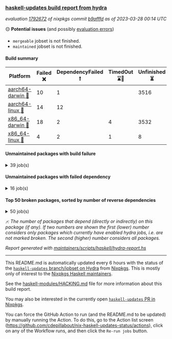### [haskell-updates build report from hydra](https://hydra.nixos.org/jobset/nixpkgs/haskell-updates)
*evaluation [1792672](https://hydra.nixos.org/eval/1792672) of nixpkgs commit [b9afffd](https://github.com/NixOS/nixpkgs/commits/b9afffd107bb47fefde3ecccd10501de19b3441b) as of 2023-03-28 00:14 UTC*

:yellow_circle: **Potential issues** (and possibly [evaluation errors](https://hydra.nixos.org/jobset/nixpkgs/haskell-updates))
  * `mergeable` jobset is not finished.
  * `maintained` jobset is not finished.

#### Build summary

 | Platform | Failed :x: | DependencyFailed :heavy_exclamation_mark: | TimedOut :hourglass::no_entry_sign: | Unfinished :hourglass_flowing_sand: | Success :heavy_check_mark: | 
 | --- | --- | --- | --- | --- | --- | 
 | [aarch64-darwin :green_apple:](https://hydra.nixos.org/eval/1792672?filter=.aarch64-darwin) | 10 | 1 |  | 3516 | 2918 | 
 | [aarch64-linux :iphone:](https://hydra.nixos.org/eval/1792672?filter=.aarch64-linux) | 14 | 12 |  |  | 6482 | 
 | [x86_64-darwin :apple:](https://hydra.nixos.org/eval/1792672?filter=.x86_64-darwin) | 18 | 2 | 4 | 3532 | 2904 | 
 | [x86_64-linux :penguin:](https://hydra.nixos.org/eval/1792672?filter=.x86_64-linux) | 4 | 2 | 1 | 8 | 6533 | 
#### Unmaintained packages with build failure
<details><summary>39 job(s) </summary>

- [ ] [[:green_apple::hourglass_flowing_sand:]](https://hydra.nixos.org/build/214158711) [[:iphone::x:]](https://hydra.nixos.org/build/214164360) [[:apple::hourglass_flowing_sand:]](https://hydra.nixos.org/build/214169789) [[:penguin::heavy_check_mark:]](https://hydra.nixos.org/build/214167232) [haskellPackages.spatial-math](https://hydra.nixos.org/eval/1792672?filter=haskellPackages.spatial-math)  :arrow_heading_up: 3 | 8
- [ ] [[:green_apple::hourglass_flowing_sand:]](https://hydra.nixos.org/build/214146783) [[:iphone::x:]](https://hydra.nixos.org/build/214147314) [[:apple::hourglass_flowing_sand:]](https://hydra.nixos.org/build/214151584) [[:penguin::heavy_check_mark:]](https://hydra.nixos.org/build/214133830) [haskellPackages.quic](https://hydra.nixos.org/eval/1792672?filter=haskellPackages.quic)  :arrow_heading_up: 2 | 2
- [ ] [[:green_apple::hourglass_flowing_sand:]](https://hydra.nixos.org/build/214169396) [[:iphone::x:]](https://hydra.nixos.org/build/214157887) [[:apple::hourglass_flowing_sand:]](https://hydra.nixos.org/build/214167635) [[:penguin::heavy_check_mark:]](https://hydra.nixos.org/build/214167816) [haskellPackages.hw-simd](https://hydra.nixos.org/eval/1792672?filter=haskellPackages.hw-simd)  :arrow_heading_up: 1 | 8
- [ ] [[:green_apple::hourglass_flowing_sand:]](https://hydra.nixos.org/build/214164500) [[:iphone::x:]](https://hydra.nixos.org/build/214159350) [[:apple::hourglass_flowing_sand:]](https://hydra.nixos.org/build/214168289) [[:penguin::heavy_check_mark:]](https://hydra.nixos.org/build/214162465) [haskellPackages.inline-r](https://hydra.nixos.org/eval/1792672?filter=haskellPackages.inline-r)  :arrow_heading_up: 1 | 4
- [ ] [[:green_apple::hourglass_flowing_sand:]](https://hydra.nixos.org/build/214134274) [[:iphone::x:]](https://hydra.nixos.org/build/214149550) [[:apple::hourglass_flowing_sand:]](https://hydra.nixos.org/build/214142318) [[:penguin::heavy_check_mark:]](https://hydra.nixos.org/build/214144617) [haskellPackages.long-double](https://hydra.nixos.org/eval/1792672?filter=haskellPackages.long-double)  :arrow_heading_up: 1 | 2
- [ ] [[:green_apple::hourglass_flowing_sand:]](https://hydra.nixos.org/build/214165654) [[:iphone::heavy_check_mark:]](https://hydra.nixos.org/build/214167543) [[:apple::hourglass_flowing_sand:]](https://hydra.nixos.org/build/214165650) [[:penguin::x:]](https://hydra.nixos.org/build/214166104) [haskellPackages.postgresql-syntax](https://hydra.nixos.org/eval/1792672?filter=haskellPackages.postgresql-syntax)  :arrow_heading_up: 1 | 2
- [ ] [[:green_apple::hourglass_flowing_sand:]](https://hydra.nixos.org/build/214165574) [[:iphone::x:]](https://hydra.nixos.org/build/214162435) [[:apple::hourglass_flowing_sand:]](https://hydra.nixos.org/build/214168865) [[:penguin::heavy_check_mark:]](https://hydra.nixos.org/build/214163368) [haskellPackages.nlopt-haskell](https://hydra.nixos.org/eval/1792672?filter=haskellPackages.nlopt-haskell)  :arrow_heading_up: 1 | 1
- [ ] [[:green_apple::x:]](https://hydra.nixos.org/build/214141221) [[:iphone::heavy_check_mark:]](https://hydra.nixos.org/build/214151880) [[:apple::x:]](https://hydra.nixos.org/build/214152662) [[:penguin::heavy_check_mark:]](https://hydra.nixos.org/build/214142865) [haskellPackages.openal-ffi](https://hydra.nixos.org/eval/1792672?filter=haskellPackages.openal-ffi)  :arrow_heading_up: 1 | 1
- [ ] [[:green_apple::heavy_check_mark:]](https://hydra.nixos.org/build/214146944) [[:iphone::x:]](https://hydra.nixos.org/build/214145294) [[:apple::heavy_check_mark:]](https://hydra.nixos.org/build/214134328) [[:penguin::heavy_check_mark:]](https://hydra.nixos.org/build/214151749) [haskellPackages.freetype2](https://hydra.nixos.org/eval/1792672?filter=haskellPackages.freetype2)  :arrow_heading_up: 0 | 10
- [ ] [[:green_apple::hourglass_flowing_sand:]](https://hydra.nixos.org/build/214148657) [[:iphone::x:]](https://hydra.nixos.org/build/214133658) [[:apple::heavy_check_mark:]](https://hydra.nixos.org/build/214137156) [[:penguin::heavy_check_mark:]](https://hydra.nixos.org/build/214136660) [haskellPackages.picosat](https://hydra.nixos.org/eval/1792672?filter=haskellPackages.picosat)  :arrow_heading_up: 0 | 3
- [ ] [[:green_apple::hourglass_flowing_sand:]](https://hydra.nixos.org/build/214161202) [[:iphone::x:]](https://hydra.nixos.org/build/214167371) [[:apple::hourglass_flowing_sand:]](https://hydra.nixos.org/build/214164397) [[:penguin::heavy_check_mark:]](https://hydra.nixos.org/build/214160173) [haskellPackages.json-rpc](https://hydra.nixos.org/eval/1792672?filter=haskellPackages.json-rpc)  :arrow_heading_up: 0 | 2
- [ ] [[:green_apple::x:]](https://hydra.nixos.org/build/214140964) [[:iphone::heavy_check_mark:]](https://hydra.nixos.org/build/214139184) [[:apple::heavy_check_mark:]](https://hydra.nixos.org/build/214152648) [[:penguin::heavy_check_mark:]](https://hydra.nixos.org/build/214140508) [haskellPackages.rocksdb-haskell](https://hydra.nixos.org/eval/1792672?filter=haskellPackages.rocksdb-haskell)  :arrow_heading_up: 0 | 2
- [ ] [[:green_apple::x:]](https://hydra.nixos.org/build/214141306) [[:iphone::heavy_check_mark:]](https://hydra.nixos.org/build/214138240) [[:apple::x:]](https://hydra.nixos.org/build/214143679) [[:penguin::heavy_check_mark:]](https://hydra.nixos.org/build/214132798) [haskellPackages.hamid](https://hydra.nixos.org/eval/1792672?filter=haskellPackages.hamid)  :arrow_heading_up: 0 | 1
- [ ] [[:green_apple::x:]](https://hydra.nixos.org/build/214133968) [[:iphone::heavy_check_mark:]](https://hydra.nixos.org/build/214156099) [[:apple::x:]](https://hydra.nixos.org/build/214143711) [[:penguin::heavy_check_mark:]](https://hydra.nixos.org/build/214140909) [haskellPackages.huckleberry](https://hydra.nixos.org/eval/1792672?filter=haskellPackages.huckleberry)  :arrow_heading_up: 0 | 1
- [ ] [[:green_apple::hourglass_flowing_sand:]](https://hydra.nixos.org/build/214168570) [[:iphone::heavy_check_mark:]](https://hydra.nixos.org/build/214159654) [[:apple::hourglass_flowing_sand:]](https://hydra.nixos.org/build/214164004) [[:penguin::x:]](https://hydra.nixos.org/build/214164850) [haskellPackages.sdl2-cairo](https://hydra.nixos.org/eval/1792672?filter=haskellPackages.sdl2-cairo)  :arrow_heading_up: 0 | 1
- [ ] [[:green_apple::hourglass_flowing_sand:]](https://hydra.nixos.org/build/214145745) [[:iphone::heavy_check_mark:]](https://hydra.nixos.org/build/214156245) [[:apple::x:]](https://hydra.nixos.org/build/214141632) [[:penguin::heavy_check_mark:]](https://hydra.nixos.org/build/214155150) [haskellPackages.select](https://hydra.nixos.org/eval/1792672?filter=haskellPackages.select)  :arrow_heading_up: 0 | 1
- [ ] [[:green_apple::hourglass_flowing_sand:]](https://hydra.nixos.org/build/214153812) [[:iphone::heavy_check_mark:]](https://hydra.nixos.org/build/214146662) [[:apple::x:]](https://hydra.nixos.org/build/214136287) [[:penguin::heavy_check_mark:]](https://hydra.nixos.org/build/214147572) [haskellPackages.sysinfo](https://hydra.nixos.org/eval/1792672?filter=haskellPackages.sysinfo)  :arrow_heading_up: 0 | 1
- [ ] [[:green_apple::heavy_check_mark:]](https://hydra.nixos.org/build/214157397) [[:iphone::x:]](https://hydra.nixos.org/build/214136263) [[:apple::heavy_check_mark:]](https://hydra.nixos.org/build/214141126) [[:penguin::heavy_check_mark:]](https://hydra.nixos.org/build/214153805) [haskellPackages.HsASA](https://hydra.nixos.org/eval/1792672?filter=haskellPackages.HsASA) 
- [ ] [[:green_apple::x:]](https://hydra.nixos.org/build/214134999) [[:iphone::heavy_check_mark:]](https://hydra.nixos.org/build/214157288) [[:apple::hourglass_flowing_sand:]](https://hydra.nixos.org/build/214142578) [[:penguin::heavy_check_mark:]](https://hydra.nixos.org/build/214149630) [haskellPackages.al](https://hydra.nixos.org/eval/1792672?filter=haskellPackages.al) 
- [ ] [[:green_apple::hourglass_flowing_sand:]](https://hydra.nixos.org/build/214146953) [[:iphone::heavy_check_mark:]](https://hydra.nixos.org/build/214137813) [[:apple::x:]](https://hydra.nixos.org/build/214137621) [[:penguin::heavy_check_mark:]](https://hydra.nixos.org/build/214153200) [haskellPackages.env-extra](https://hydra.nixos.org/eval/1792672?filter=haskellPackages.env-extra) 
- [ ] [[:green_apple::x:]](https://hydra.nixos.org/build/214135226) [[:iphone::heavy_check_mark:]](https://hydra.nixos.org/build/214134337) [[:apple::x:]](https://hydra.nixos.org/build/214133687) [[:penguin::heavy_check_mark:]](https://hydra.nixos.org/build/214134720) [haskellPackages.float128](https://hydra.nixos.org/eval/1792672?filter=haskellPackages.float128) 
- [ ] [[:green_apple::hourglass_flowing_sand:]](https://hydra.nixos.org/build/214148892) [[:iphone::heavy_check_mark:]](https://hydra.nixos.org/build/214138668) [[:apple::x:]](https://hydra.nixos.org/build/214142750) [[:penguin::heavy_check_mark:]](https://hydra.nixos.org/build/214135015) [haskellPackages.fudgets](https://hydra.nixos.org/eval/1792672?filter=haskellPackages.fudgets) 
- [ ] [[:green_apple::hourglass_flowing_sand:]](https://hydra.nixos.org/build/214156295) [[:iphone::heavy_check_mark:]](https://hydra.nixos.org/build/214145796) [[:apple::x:]](https://hydra.nixos.org/build/214147180) [[:penguin::heavy_check_mark:]](https://hydra.nixos.org/build/214157678) [haskellPackages.hsshellscript](https://hydra.nixos.org/eval/1792672?filter=haskellPackages.hsshellscript) 
- [ ] [[:green_apple::hourglass_flowing_sand:]](https://hydra.nixos.org/build/214145882) [[:iphone::heavy_check_mark:]](https://hydra.nixos.org/build/214147797) [[:apple::x:]](https://hydra.nixos.org/build/214133768) [[:penguin::heavy_check_mark:]](https://hydra.nixos.org/build/214154054) [haskellPackages.hssourceinfo](https://hydra.nixos.org/eval/1792672?filter=haskellPackages.hssourceinfo) 
- [ ] [[:green_apple::x:]](https://hydra.nixos.org/build/214142552) [[:iphone::heavy_check_mark:]](https://hydra.nixos.org/build/214140737) [[:apple::x:]](https://hydra.nixos.org/build/214149553) [[:penguin::heavy_check_mark:]](https://hydra.nixos.org/build/214134415) [haskellPackages.hunspell-hs](https://hydra.nixos.org/eval/1792672?filter=haskellPackages.hunspell-hs) 
- [ ] [[:green_apple::hourglass_flowing_sand:]](https://hydra.nixos.org/build/214154516) [[:iphone::heavy_check_mark:]](https://hydra.nixos.org/build/214147831) [[:apple::x:]](https://hydra.nixos.org/build/214130950) [[:penguin::heavy_check_mark:]](https://hydra.nixos.org/build/214149943) [haskellPackages.interprocess](https://hydra.nixos.org/eval/1792672?filter=haskellPackages.interprocess) 
- [ ] [[:green_apple::hourglass_flowing_sand:]](https://hydra.nixos.org/build/214150388) [[:apple::x:]](https://hydra.nixos.org/build/214155935) [haskellPackages.kqueue](https://hydra.nixos.org/eval/1792672?filter=haskellPackages.kqueue) 
- [ ] [[:green_apple::x:]](https://hydra.nixos.org/build/214136249) [[:iphone::heavy_check_mark:]](https://hydra.nixos.org/build/214135202) [[:apple::x:]](https://hydra.nixos.org/build/214135419) [[:penguin::heavy_check_mark:]](https://hydra.nixos.org/build/214135717) [haskellPackages.linux-framebuffer](https://hydra.nixos.org/eval/1792672?filter=haskellPackages.linux-framebuffer) 
- [ ] [[:green_apple::hourglass_flowing_sand:]](https://hydra.nixos.org/build/214145897) [[:iphone::heavy_check_mark:]](https://hydra.nixos.org/build/214147066) [[:apple::x:]](https://hydra.nixos.org/build/214133018) [[:penguin::heavy_check_mark:]](https://hydra.nixos.org/build/214153221) [haskellPackages.memfd](https://hydra.nixos.org/eval/1792672?filter=haskellPackages.memfd) 
- [ ] [[:green_apple::hourglass_flowing_sand:]](https://hydra.nixos.org/build/214149763) [[:iphone::heavy_check_mark:]](https://hydra.nixos.org/build/214154031) [[:apple::hourglass_flowing_sand:]](https://hydra.nixos.org/build/214152756) [[:penguin::x:]](https://hydra.nixos.org/build/214131069) [haskellPackages.plex](https://hydra.nixos.org/eval/1792672?filter=haskellPackages.plex) 
- [ ] [[:green_apple::hourglass_flowing_sand:]](https://hydra.nixos.org/build/214165356) [[:iphone::x:]](https://hydra.nixos.org/build/214168979) [[:apple::hourglass_flowing_sand:]](https://hydra.nixos.org/build/214163660) [[:penguin::heavy_check_mark:]](https://hydra.nixos.org/build/214167023) [haskellPackages.powerqueue-distributed](https://hydra.nixos.org/eval/1792672?filter=haskellPackages.powerqueue-distributed) 
- [ ] [[:iphone::x:]](https://hydra.nixos.org/build/214143286) [[:penguin::heavy_check_mark:]](https://hydra.nixos.org/build/214139712) [haskellPackages.tasty-papi](https://hydra.nixos.org/eval/1792672?filter=haskellPackages.tasty-papi) 
- [ ] [[:green_apple::hourglass_flowing_sand:]](https://hydra.nixos.org/build/214142372) [[:iphone::heavy_check_mark:]](https://hydra.nixos.org/build/214151141) [[:apple::hourglass_flowing_sand:]](https://hydra.nixos.org/build/214148995) [[:penguin::x:]](https://hydra.nixos.org/build/214156434) [haskellPackages.thread-supervisor](https://hydra.nixos.org/eval/1792672?filter=haskellPackages.thread-supervisor) 
- [ ] [[:green_apple::hourglass_flowing_sand:]](https://hydra.nixos.org/build/214149413) [[:iphone::x:]](https://hydra.nixos.org/build/214151410) [[:apple::heavy_check_mark:]](https://hydra.nixos.org/build/214156616) [[:penguin::heavy_check_mark:]](https://hydra.nixos.org/build/214137684) [haskellPackages.wiringPi](https://hydra.nixos.org/eval/1792672?filter=haskellPackages.wiringPi) 
- [ ] [[:green_apple::hourglass_flowing_sand:]](https://hydra.nixos.org/build/214158092) [[:iphone::x:]](https://hydra.nixos.org/build/214165947) [[:apple::hourglass_flowing_sand:]](https://hydra.nixos.org/build/214157803) [[:penguin::heavy_check_mark:]](https://hydra.nixos.org/build/214168031) [haskellPackages.x86-64bit](https://hydra.nixos.org/eval/1792672?filter=haskellPackages.x86-64bit) 
- [ ] [[:green_apple::x:]](https://hydra.nixos.org/build/214133701) [[:iphone::heavy_check_mark:]](https://hydra.nixos.org/build/214134878) [[:apple::x:]](https://hydra.nixos.org/build/214133047) [[:penguin::heavy_check_mark:]](https://hydra.nixos.org/build/214133563) [haskellPackages.xmonad-utils](https://hydra.nixos.org/eval/1792672?filter=haskellPackages.xmonad-utils) 
- [ ] [[:green_apple::x:]](https://hydra.nixos.org/build/214135816) [[:iphone::heavy_check_mark:]](https://hydra.nixos.org/build/214154285) [[:apple::hourglass_flowing_sand:]](https://hydra.nixos.org/build/214148394) [[:penguin::heavy_check_mark:]](https://hydra.nixos.org/build/214131148) [haskellPackages.yoga](https://hydra.nixos.org/eval/1792672?filter=haskellPackages.yoga) 
- [ ] [[:green_apple::hourglass_flowing_sand:]](https://hydra.nixos.org/build/214156289) [[:iphone::heavy_check_mark:]](https://hydra.nixos.org/build/214141469) [[:apple::x:]](https://hydra.nixos.org/build/214136996) [[:penguin::heavy_check_mark:]](https://hydra.nixos.org/build/214148297) [haskellPackages.zot](https://hydra.nixos.org/eval/1792672?filter=haskellPackages.zot) 
- [ ] [[:green_apple::hourglass_flowing_sand:]](https://hydra.nixos.org/build/214150105) [[:iphone::heavy_check_mark:]](https://hydra.nixos.org/build/214148758) [[:apple::x:]](https://hydra.nixos.org/build/214147645) [[:penguin::heavy_check_mark:]](https://hydra.nixos.org/build/214140867) [haskellPackages.zxcvbn-c](https://hydra.nixos.org/eval/1792672?filter=haskellPackages.zxcvbn-c) 
</details>

#### Unmaintained packages with failed dependency
<details><summary>16 job(s) </summary>

- [ ] [[:green_apple::heavy_check_mark:]](https://hydra.nixos.org/build/214139580) [[:iphone::heavy_check_mark:]](https://hydra.nixos.org/build/214146585) [[:apple::heavy_exclamation_mark:]](https://hydra.nixos.org/build/214142512) [[:penguin::heavy_check_mark:]](https://hydra.nixos.org/build/214136982) [haskellPackages.di-monad](https://hydra.nixos.org/eval/1792672?filter=haskellPackages.di-monad)  :arrow_heading_up: 6 | 9
- [ ] [[:green_apple::hourglass_flowing_sand:]](https://hydra.nixos.org/build/214164614) [[:iphone::heavy_exclamation_mark:]](https://hydra.nixos.org/build/214158817) [[:apple::hourglass_flowing_sand:]](https://hydra.nixos.org/build/214168605) [[:penguin::heavy_check_mark:]](https://hydra.nixos.org/build/214164212) [haskellPackages.not-gloss](https://hydra.nixos.org/eval/1792672?filter=haskellPackages.not-gloss)  :arrow_heading_up: 2 | 3
- [ ] [[:green_apple::hourglass_flowing_sand:]](https://hydra.nixos.org/build/214169520) [[:iphone::heavy_exclamation_mark:]](https://hydra.nixos.org/build/214158224) [[:apple::hourglass_flowing_sand:]](https://hydra.nixos.org/build/214168377) [[:penguin::heavy_check_mark:]](https://hydra.nixos.org/build/214159957) [haskellPackages.http3](https://hydra.nixos.org/eval/1792672?filter=haskellPackages.http3)  :arrow_heading_up: 1 | 1
- [ ] [[:green_apple::hourglass_flowing_sand:]](https://hydra.nixos.org/build/214158525) [[:iphone::heavy_exclamation_mark:]](https://hydra.nixos.org/build/214166653) [[:apple::hourglass_flowing_sand:]](https://hydra.nixos.org/build/214160985) [[:penguin::heavy_check_mark:]](https://hydra.nixos.org/build/214165461) [haskellPackages.hw-dsv](https://hydra.nixos.org/eval/1792672?filter=haskellPackages.hw-dsv)  :arrow_heading_up: 0 | 3
- [ ] [[:green_apple::hourglass_flowing_sand:]](https://hydra.nixos.org/build/214166707) [[:iphone::heavy_exclamation_mark:]](https://hydra.nixos.org/build/214157969) [[:apple::hourglass_flowing_sand:]](https://hydra.nixos.org/build/214159600) [[:penguin::heavy_check_mark:]](https://hydra.nixos.org/build/214167689) [haskellPackages.H](https://hydra.nixos.org/eval/1792672?filter=haskellPackages.H) 
- [ ] [[:green_apple::hourglass_flowing_sand:]](https://hydra.nixos.org/build/214159953) [[:iphone::heavy_exclamation_mark:]](https://hydra.nixos.org/build/214157885) [[:apple::hourglass_flowing_sand:]](https://hydra.nixos.org/build/214164416) [[:penguin::heavy_check_mark:]](https://hydra.nixos.org/build/214159476) [haskellPackages.LPFP](https://hydra.nixos.org/eval/1792672?filter=haskellPackages.LPFP) 
- [ ] [[:green_apple::hourglass_flowing_sand:]](https://hydra.nixos.org/build/214179832) [[:iphone::heavy_exclamation_mark:]](https://hydra.nixos.org/build/214179807) [[:apple::hourglass_flowing_sand:]](https://hydra.nixos.org/build/214179825) [[:penguin::heavy_exclamation_mark:]](https://hydra.nixos.org/build/214179794) [haskellPackages.guardian](https://hydra.nixos.org/eval/1792672?filter=haskellPackages.guardian) 
- [ ] [[:green_apple::hourglass_flowing_sand:]](https://hydra.nixos.org/build/214158022) [[:iphone::heavy_check_mark:]](https://hydra.nixos.org/build/214163348) [[:apple::hourglass_flowing_sand:]](https://hydra.nixos.org/build/214166503) [[:penguin::heavy_exclamation_mark:]](https://hydra.nixos.org/build/214162283) [haskellPackages.hasql-th](https://hydra.nixos.org/eval/1792672?filter=haskellPackages.hasql-th) 
- [ ] [[:green_apple::hourglass_flowing_sand:]](https://hydra.nixos.org/build/214169829) [[:iphone::heavy_exclamation_mark:]](https://hydra.nixos.org/build/214164813) [[:apple::hourglass_flowing_sand:]](https://hydra.nixos.org/build/214162088) [[:penguin::heavy_check_mark:]](https://hydra.nixos.org/build/214164050) [haskellPackages.hmatrix-nlopt](https://hydra.nixos.org/eval/1792672?filter=haskellPackages.hmatrix-nlopt) 
- [ ] [[:green_apple::hourglass_flowing_sand:]](https://hydra.nixos.org/build/214158199) [[:iphone::heavy_exclamation_mark:]](https://hydra.nixos.org/build/214160758) [[:apple::hourglass_flowing_sand:]](https://hydra.nixos.org/build/214167001) [[:penguin::heavy_check_mark:]](https://hydra.nixos.org/build/214165243) [haskellPackages.ihaskell-inline-r](https://hydra.nixos.org/eval/1792672?filter=haskellPackages.ihaskell-inline-r) 
- [ ] [[:green_apple::hourglass_flowing_sand:]](https://hydra.nixos.org/build/214158353) [[:iphone::heavy_exclamation_mark:]](https://hydra.nixos.org/build/214166849) [[:apple::hourglass_flowing_sand:]](https://hydra.nixos.org/build/214163332) [[:penguin::heavy_check_mark:]](https://hydra.nixos.org/build/214164410) [haskellPackages.learn-physics](https://hydra.nixos.org/eval/1792672?filter=haskellPackages.learn-physics) 
- [ ] [[:green_apple::hourglass_flowing_sand:]](https://hydra.nixos.org/build/214158602) [[:iphone::heavy_exclamation_mark:]](https://hydra.nixos.org/build/214160072) [[:apple::hourglass_flowing_sand:]](https://hydra.nixos.org/build/214169816) [[:penguin::heavy_check_mark:]](https://hydra.nixos.org/build/214161670) [haskellPackages.not-gloss-examples](https://hydra.nixos.org/eval/1792672?filter=haskellPackages.not-gloss-examples) 
- [ ] [[:green_apple::hourglass_flowing_sand:]](https://hydra.nixos.org/build/214165446) [[:iphone::heavy_exclamation_mark:]](https://hydra.nixos.org/build/214169235) [[:apple::hourglass_flowing_sand:]](https://hydra.nixos.org/build/214161106) [[:penguin::heavy_check_mark:]](https://hydra.nixos.org/build/214159902) [haskellPackages.rounded-hw](https://hydra.nixos.org/eval/1792672?filter=haskellPackages.rounded-hw) 
- [ ] [[:green_apple::hourglass_flowing_sand:]](https://hydra.nixos.org/build/214163010) [[:iphone::heavy_exclamation_mark:]](https://hydra.nixos.org/build/214167652) [[:apple::hourglass_flowing_sand:]](https://hydra.nixos.org/build/214164265) [[:penguin::heavy_check_mark:]](https://hydra.nixos.org/build/214169532) [haskellPackages.warp-quic](https://hydra.nixos.org/eval/1792672?filter=haskellPackages.warp-quic) 
- [ ] [[:green_apple::heavy_exclamation_mark:]](https://hydra.nixos.org/build/214156577) [[:iphone::heavy_check_mark:]](https://hydra.nixos.org/build/214139206) [[:apple::heavy_check_mark:]](https://hydra.nixos.org/build/214148009) [[:penguin::heavy_check_mark:]](https://hydra.nixos.org/build/214141594) [tests.haskell.writers](https://hydra.nixos.org/eval/1792672?filter=tests.haskell.writers) 
- [ ] [[:green_apple::hourglass_flowing_sand:]](https://hydra.nixos.org/build/214152418) [[:iphone::heavy_check_mark:]](https://hydra.nixos.org/build/214148871) [[:apple::heavy_exclamation_mark:]](https://hydra.nixos.org/build/214132736) [[:penguin::heavy_check_mark:]](https://hydra.nixos.org/build/214132252) [haskellPackages.xbattbar](https://hydra.nixos.org/eval/1792672?filter=haskellPackages.xbattbar) 
</details>

#### Top 50 broken packages, sorted by number of reverse dependencies
<details><summary>50 job(s) </summary>

[amazonka-core](https://packdeps.haskellers.com/reverse/amazonka-core) :arrow_heading_up: 188  
[gogol-core](https://packdeps.haskellers.com/reverse/gogol-core) :arrow_heading_up: 184  
[haskell98](https://packdeps.haskellers.com/reverse/haskell98) :arrow_heading_up: 153  
[enumerator](https://packdeps.haskellers.com/reverse/enumerator) :arrow_heading_up: 56  
[util](https://packdeps.haskellers.com/reverse/util) :arrow_heading_up: 49  
[derive](https://packdeps.haskellers.com/reverse/derive) :arrow_heading_up: 48  
[amazonka](https://packdeps.haskellers.com/reverse/amazonka) :arrow_heading_up: 46  
[cgi](https://packdeps.haskellers.com/reverse/cgi) :arrow_heading_up: 46  
[accelerate](https://packdeps.haskellers.com/reverse/accelerate) :arrow_heading_up: 42  
[TypeCompose](https://packdeps.haskellers.com/reverse/TypeCompose) :arrow_heading_up: 40  
[PrimitiveArray](https://packdeps.haskellers.com/reverse/PrimitiveArray) :arrow_heading_up: 35  
[rank1dynamic](https://packdeps.haskellers.com/reverse/rank1dynamic) :arrow_heading_up: 33  
[distributed-static](https://packdeps.haskellers.com/reverse/distributed-static) :arrow_heading_up: 31  
[distributed-process](https://packdeps.haskellers.com/reverse/distributed-process) :arrow_heading_up: 30  
[iteratee](https://packdeps.haskellers.com/reverse/iteratee) :arrow_heading_up: 29  
[storablevector](https://packdeps.haskellers.com/reverse/storablevector) :arrow_heading_up: 29  
[polysemy-resume](https://packdeps.haskellers.com/reverse/polysemy-resume) :arrow_heading_up: 27  
[polysemy-conc](https://packdeps.haskellers.com/reverse/polysemy-conc) :arrow_heading_up: 26  
[crypto-numbers](https://packdeps.haskellers.com/reverse/crypto-numbers) :arrow_heading_up: 25  
[either-unwrap](https://packdeps.haskellers.com/reverse/either-unwrap) :arrow_heading_up: 25  
[sydtest](https://packdeps.haskellers.com/reverse/sydtest) :arrow_heading_up: 25  
[polysemy-log](https://packdeps.haskellers.com/reverse/polysemy-log) :arrow_heading_up: 24  
[crypto-pubkey](https://packdeps.haskellers.com/reverse/crypto-pubkey) :arrow_heading_up: 22  
[haskelldb](https://packdeps.haskellers.com/reverse/haskelldb) :arrow_heading_up: 22  
[wxdirect](https://packdeps.haskellers.com/reverse/wxdirect) :arrow_heading_up: 22  
[BiobaseTypes](https://packdeps.haskellers.com/reverse/BiobaseTypes) :arrow_heading_up: 21  
[alg](https://packdeps.haskellers.com/reverse/alg) :arrow_heading_up: 21  
[amazonka-s3](https://packdeps.haskellers.com/reverse/amazonka-s3) :arrow_heading_up: 21  
[mmsyn2](https://packdeps.haskellers.com/reverse/mmsyn2) :arrow_heading_up: 21  
[wxc](https://packdeps.haskellers.com/reverse/wxc) :arrow_heading_up: 21  
[biocore](https://packdeps.haskellers.com/reverse/biocore) :arrow_heading_up: 20  
[bzlib](https://packdeps.haskellers.com/reverse/bzlib) :arrow_heading_up: 20  
[wxcore](https://packdeps.haskellers.com/reverse/wxcore) :arrow_heading_up: 20  
[attoparsec-enumerator](https://packdeps.haskellers.com/reverse/attoparsec-enumerator) :arrow_heading_up: 19  
[bytestring-show](https://packdeps.haskellers.com/reverse/bytestring-show) :arrow_heading_up: 19  
[exon](https://packdeps.haskellers.com/reverse/exon) :arrow_heading_up: 19  
[fay](https://packdeps.haskellers.com/reverse/fay) :arrow_heading_up: 19  
[incipit](https://packdeps.haskellers.com/reverse/incipit) :arrow_heading_up: 19  
[wx](https://packdeps.haskellers.com/reverse/wx) :arrow_heading_up: 19  
[BiobaseENA](https://packdeps.haskellers.com/reverse/BiobaseENA) :arrow_heading_up: 18  
[asn1-data](https://packdeps.haskellers.com/reverse/asn1-data) :arrow_heading_up: 18  
[dbus-core](https://packdeps.haskellers.com/reverse/dbus-core) :arrow_heading_up: 18  
[gtksourceview2](https://packdeps.haskellers.com/reverse/gtksourceview2) :arrow_heading_up: 18  
[hsc3](https://packdeps.haskellers.com/reverse/hsc3) :arrow_heading_up: 18  
[polysemy-process](https://packdeps.haskellers.com/reverse/polysemy-process) :arrow_heading_up: 18  
[ukrainian-phonetics-basic](https://packdeps.haskellers.com/reverse/ukrainian-phonetics-basic) :arrow_heading_up: 18  
[BiobaseXNA](https://packdeps.haskellers.com/reverse/BiobaseXNA) :arrow_heading_up: 17  
[HGamer3D-Data](https://packdeps.haskellers.com/reverse/HGamer3D-Data) :arrow_heading_up: 17  
[certificate](https://packdeps.haskellers.com/reverse/certificate) :arrow_heading_up: 17  
[clash-prelude](https://packdeps.haskellers.com/reverse/clash-prelude) :arrow_heading_up: 17  
</details>


*:arrow_heading_up:: The number of packages that depend (directly or indirectly) on this package (if any). If two numbers are shown the first (lower) number considers only packages which currently have enabled hydra jobs, i.e. are not marked broken. The second (higher) number considers all packages.*

*Report generated with [maintainers/scripts/haskell/hydra-report.hs](https://github.com/NixOS/nixpkgs/blob/haskell-updates/maintainers/scripts/haskell/hydra-report.hs)*


----------------------------------------------------------------------

This README.md is automatically updated every 6 hours with the status of the
[`haskell-updates` branch/jobset on Hydra](https://hydra.nixos.org/jobset/nixpkgs/haskell-updates)
from [Nixpkgs](https://github.com/NixOS/nixpkgs).  This is mostly only of
interest to the [Nixpkgs Haskell maintainers](https://github.com/orgs/NixOS/teams/haskell).

See the
[haskell-modules/HACKING.md](https://github.com/NixOS/nixpkgs/blob/haskell-updates/pkgs/development/haskell-modules/HACKING.md)
file for more information about this build report.

You may also be interested in the currently open
[`haskell-updates` PR in Nixpkgs](https://github.com/nixos/nixpkgs/pulls?q=is%3Apr+is%3Aopen+head%3Ahaskell-updates).

You can force the GitHub Action to run (and the README.md to be updated) by
manually running the Action.  To do this, go to the Action list screen
(https://github.com/cdepillabout/nix-haskell-updates-status/actions),
click on any of the Workflow runs, and then click the `Re-run jobs` button.
